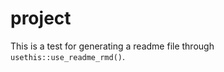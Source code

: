 
<!-- README.md is generated from README.Rmd. Please edit that file -->

# project

<!-- badges: start -->

<!-- badges: end -->

This is a test for generating a readme file through
`usethis::use_readme_rmd()`.
